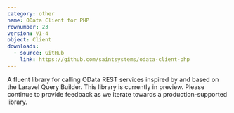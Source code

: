 ```yaml
---
category: other
name: OData Client for PHP
rownumber: 23
version: V1-4
object: Client
downloads:
  - source: GitHub
    link: https://github.com/saintsystems/odata-client-php
---
```

A fluent library for calling OData REST services inspired by and based on the Laravel Query Builder.
This library is currently in preview. Please continue to provide feedback as we iterate towards a production-supported library.

